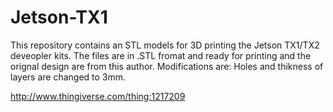 # Jetson-TX1
This repository contains an STL models for 3D printing the Jetson TX1/TX2 deveopler kits.
The files are in .STL fromat and ready for printing and the orignal design are from this author.
Modifications are:
Holes and thikness of layers are changed to 3mm.

http://www.thingiverse.com/thing:1217209
